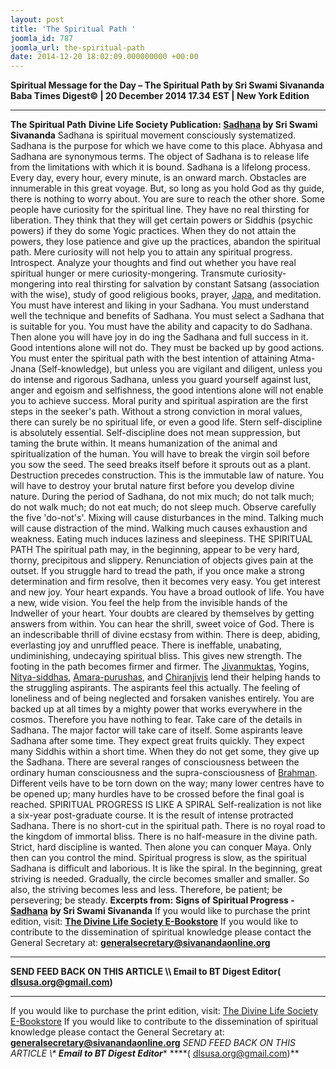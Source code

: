 ```yaml
---
layout: post
title: 'The Spiritual Path '
joomla_id: 787
joomla_url: the-spiritual-path
date: 2014-12-20 18:02:09.000000000 +00:00
---
```

**Spiritual Message for the Day – The Spiritual Path by Sri Swami Sivananda**
**Baba Times Digest© | 20 December 2014 17.34 EST | New York Edition**
* * *  
**The Spiritual Path**
**Divine Life Society Publication: [Sadhana](http://www.dlshq.org/teachings/sadhana.htm#signs) by Sri Swami Sivananda**
Sadhana is spiritual movement consciously systematized. Sadhana is the purpose for which we have come to this place.
Abhyasa and Sadhana are synonymous terms. The object of Sadhana is to release life from the limitations with which it is bound.
Sadhana is a lifelong process. Every day, every hour, every minute, is an onward march. Obstacles are innumerable in this great voyage. But, so long as you hold God as thy guide, there is nothing to worry about. You are sure to reach the other shore.
Some people have curiosity for the spiritual line. They have no real thirsting for liberation. They think that they will get certain powers or Siddhis (psychic powers) if they do some Yogic practices. When they do not attain the powers, they lose patience and give up the practices, abandon the spiritual path.
Mere curiosity will not help you to attain any spiritual progress. Introspect. Analyze your thoughts and find out whether you have real spiritual hunger or mere curiosity-mongering. Transmute curiosity-mongering into real thirsting for salvation by constant Satsang (association with the wise), study of good religious books, prayer, [Japa](http://www.dlshq.org/teachings/japayoga.htm), and meditation.
You must have interest and liking in your Sadhana. You must understand well the technique and benefits of Sadhana. You must select a Sadhana that is suitable for you. You must have the ability and capacity to do Sadhana. Then alone you will have joy in do ing the Sadhana and full success in it.
Good intentions alone will not do. They must be backed up by good actions. You must enter the spiritual path with the best intention of attaining Atma-Jnana (Self-knowledge), but unless you are vigilant and diligent, unless you do intense and rigorous Sadhana, unless you guard yourself against lust, anger and egoism and selfishness, the good intentions alone will not enable you to achieve success.
Moral purity and spiritual aspiration are the first steps in the seeker's path. Without a strong conviction in moral values, there can surely be no spiritual life, or even a good life.
Stern self-discipline is absolutely essential. Self-discipline does not mean suppression, but taming the brute within. It means humanization of the animal and spiritualization of the human.
You will have to break the virgin soil before you sow the seed. The seed breaks itself before it sprouts out as a plant. Destruction precedes construction. This is the immutable law of nature. You will have to destroy your brutal nature first before you develop divine nature.
During the period of Sadhana, do not mix much; do not talk much; do not walk much; do not eat much; do not sleep much. Observe carefully the five 'do-not's'. Mixing will cause disturbances in the mind. Talking much will cause distraction of the mind. Walking much causes exhaustion and weakness. Eating much induces laziness and sleepiness.
THE SPIRITUAL PATH
The spiritual path may, in the beginning, appear to be very hard, thorny, precipitous and slippery. Renunciation of objects gives pain at the outset. If you struggle hard to tread the path, if you once make a strong determination and firm resolve, then it becomes very easy. You get interest and new joy. Your heart expands. You have a broad outlook of life. You have a new, wide vision. You feel the help from the invisible hands of the Indweller of your heart. Your doubts are cleared by themselves by getting answers from within. You can hear the shrill, sweet voice of God. There is an indescribable thrill of divine ecstasy from within. There is deep, abiding, everlasting joy and unruffled peace. There is ineffable, unabating, undiminishing, undecaying spiritual bliss. This gives new strength. The footing in the path becomes firmer and firmer. The [Jivanmuktas](http://www.dlshq.org/glossary.htm#jivanmukta), Yogins, [Nitya-siddhas](http://www.dlshq.org/glossary.htm#nitya-siddha), [Amara-purushas](http://www.dlshq.org/glossary.htm#amara-purusha), and [Chiranjivis](http://www.dlshq.org/glossary.htm#chiranjivi) lend their helping hands to the struggling aspirants. The aspirants feel this actually. The feeling of loneliness and of being neglected and forsaken vanishes entirely.
You are backed up at all times by a mighty power that works everywhere in the cosmos. Therefore you have nothing to fear. Take care of the details in Sadhana. The major factor will take care of itself.
Some aspirants leave Sadhana after some time. They expect great fruits quickly. They expect many Siddhis within a short time. When they do not get some, they give up the Sadhana. There are several ranges of consciousness between the ordinary human consciousness and the supra-consciousness of [Brahman](http://www.dlshq.org/glossary.htm#brahman). Different veils have to be torn down on the way; many lower centres have to be opened up; many hurdles have to be crossed before the final goal is reached.
SPIRITUAL PROGRESS IS LIKE A SPIRAL
Self-realization is not like a six-year post-graduate course. It is the result of intense protracted Sadhana.
There is no short-cut in the spiritual path. There is no royal road to the kingdom of immortal bliss. There is no half-measure in the divine path. Strict, hard discipline is wanted. Then alone you can conquer Maya. Only then can you control the mind.
Spiritual progress is slow, as the spiritual Sadhana is difficult and laborious. It is like the spiral. In the beginning, great striving is needed. Gradually, the circle becomes smaller and smaller. So also, the striving becomes less and less. Therefore, be patient; be persevering; be steady.
**Excerpts from:**  **Signs of Spiritual Progress -** [**Sadhana**](http://www.dlshq.org/teachings/sadhana.htm#signs) **by Sri Swami Sivananda**
If you would like to purchase the print edition, visit: **[The Divine Life Society E-Bookstore](http://www.dlshq.org/download/download.htm)**
If you would like to contribute to the dissemination of spiritual knowledge please contact the General Secretary at: [](mailto:%20%3Cscript%20type=%27text/javascript%27%3E%20%3C%21--%20var%20prefix%20=%20%27ma%27%20+%20%27il%27%20+%20%27to%27;%20var%20path%20=%20%27hr%27%20+%20%27ef%27%20+%20%27=%27;%20var%20addy57016%20=%20%27generalsecretary%27%20+%20%27@%27;%20addy57016%20=%20addy57016%20+%20%27sivanandaonline%27%20+%20%27.%27%20+%20%27org%27;%20document.write%28%27%3Ca%20%27%20+%20path%20+%20%27%5C%27%27%20+%20prefix%20+%20%27:%27%20+%20addy57016%20+%20%27%5C%27%3E%27%29;%20document.write%28addy57016%29;%20document.write%28%27%3C%5C/a%3E%27%29;%20//--%3E%5Cn%20%3C/script%3E%3Cscript%20type=%27text/javascript%27%3E%20%3C%21--%20document.write%28%27%3Cspan%20style=%5C%27display:%20none;%5C%27%3E%27%29;%20//--%3E%20%3C/script%3EThis%20email%20address%20is%20being%20protected%20from%20spambots.%20You%20need%20JavaScript%20enabled%20to%20view%20it.%20%3Cscript%20type=%27text/javascript%27%3E%20%3C%21--%20document.write%28%27%3C/%27%29;%20document.write%28%27span%3E%27%29;%20//--%3E%20%3C/script%3E?subject=Contribution%20to%20Dissemination%20of%20Spiritual%20Knowledge) **generalsecretary@sivanandaonline.org**
****
**SEND FEED BACK ON THIS ARTICLE \\\ Email to BT Digest Editor[](mailto:%20%3Cscript%20type=%27text/javascript%27%3E%20%3C%21--%20var%20prefix%20=%20%27ma%27%20+%20%27il%27%20+%20%27to%27;%20var%20path%20=%20%27hr%27%20+%20%27ef%27%20+%20%27=%27;%20var%20addy72654%20=%20%27dlsusa.org%27%20+%20%27@%27;%20addy72654%20=%20addy72654%20+%20%27gmail%27%20+%20%27.%27%20+%20%27com%27;%20document.write%28%27%3Ca%20%27%20+%20path%20+%20%27%5C%27%27%20+%20prefix%20+%20%27:%27%20+%20addy72654%20+%20%27%5C%27%3E%27%29;%20document.write%28addy72654%29;%20document.write%28%27%3C%5C/a%3E%27%29;%20//--%3E%5Cn%20%3C/script%3E%3Cscript%20type=%27text/javascript%27%3E%20%3C%21--%20document.write%28%27%3Cspan%20style=%5C%27display:%20none;%5C%27%3E%27%29;%20//--%3E%20%3C/script%3EThis%20email%20address%20is%20being%20protected%20from%20spambots.%20You%20need%20JavaScript%20enabled%20to%20view%20it.%20%3Cscript%20type=%27text/javascript%27%3E%20%3C%21--%20document.write%28%27%3C/%27%29;%20document.write%28%27span%3E%27%29;%20//--%3E%20%3C/script%3E?subject=DLS%20Posts)( [dlsusa.org@gmail.com](mailto:dlsusa.org@gmail.com))**
* * *
  
If you would like to purchase the print edition, visit: [The Divine Life Society E-Bookstore](http://www.dlshq.org/download/download.htm)
If you would like to contribute to the dissemination of spiritual knowledge please contact the General Secretary at: **[generalsecretary@sivanandaonline.org](mailto:generalsecretary@sivanandaonline.org)**
**SEND FEED BACK ON THIS ARTICLE \\\**  **Email to BT Digest Editor**** [](mailto:%20%3Cscript%20type=%27text/javascript%27%3E%20%3C%21--%20var%20prefix%20=%20%27ma%27%20+%20%27il%27%20+%20%27to%27;%20var%20path%20=%20%27hr%27%20+%20%27ef%27%20+%20%27=%27;%20var%20addy72654%20=%20%27dlsusa.org%27%20+%20%27@%27;%20addy72654%20=%20addy72654%20+%20%27gmail%27%20+%20%27.%27%20+%20%27com%27;%20document.write%28%27%3Ca%20%27%20+%20path%20+%20%27%5C%27%27%20+%20prefix%20+%20%27:%27%20+%20addy72654%20+%20%27%5C%27%3E%27%29;%20document.write%28addy72654%29;%20document.write%28%27%3C%5C/a%3E%27%29;%20//--%3E%5Cn%20%3C/script%3E%3Cscript%20type=%27text/javascript%27%3E%20%3C%21--%20document.write%28%27%3Cspan%20style=%5C%27display:%20none;%5C%27%3E%27%29;%20//--%3E%20%3C/script%3EThis%20email%20address%20is%20being%20protected%20from%20spambots.%20You%20need%20JavaScript%20enabled%20to%20view%20it.%20%3Cscript%20type=%27text/javascript%27%3E%20%3C%21--%20document.write%28%27%3C/%27%29;%20document.write%28%27span%3E%27%29;%20//--%3E%20%3C/script%3E?subject=DLS%20Posts)****( [dlsusa.org@gmail.com](mailto:dlsusa.org@gmail.com))**  
